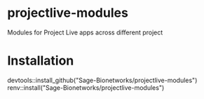 # projectlive-modules
Modules for Project Live apps across different project
# Installation
devtools::install_github("Sage-Bionetworks/projectlive-modules")
renv::install("Sage-Bionetworks/projectlive-modules")

